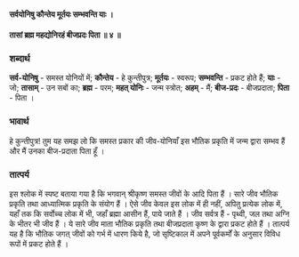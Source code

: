 #### सर्वयोनिषु कौन्तेय मूर्तयः सम्भवन्ति याः ।
#### तासां ब्रह्म महद्योनिरहं बीजप्रदः पिता ॥ ४ ॥

### शब्दार्थ

**सर्व-योनिषु** - समस्त योनियों में; **कौन्तेय** - हे कुन्तीपुत्र; **मूर्तयः** - स्वरूप; **सम्भवन्ति** - प्रकट होते हैं; **याः** - जो; **तासाम्** - उन सबों का; **ब्रह्म** - परम; **महत् योनिः** - जन्म स्त्रोत; **अहम्** - मैं; **बीज-प्रदः** - बीजप्रदाता; **पिता** - पिता ।

### भावार्थ

हे कुन्तीपुत्र! तुम यह समझ लो कि समस्त प्रकार की जीव-योनियाँ इस भौतिक प्रकृति में जन्म द्वारा सम्भव हैं और मैं उनका बीज-प्रदाता पिता हूँ ।

### तात्पर्य

इस श्लोक में स्पष्ट बताया गया है कि भगवान् श्रीकृष्ण समस्त जीवों के आदि पिता हैं । सारे जीव भौतिक प्रकृति तथा आध्यात्मिक प्रकृति के संयोग हैं । ऐसे जीव केवल इस लोक में ही नहीं, अपितु प्रत्येक लोक में, यहाँ तक कि सर्वोच्च लोक में भी, जहाँ ब्रह्मा आसीन हैं, पाये जाते हैं । जीव सर्वत्र हैं - पृथ्वी, जल तथा अग्नि के भीतर भी जीव हैं । ये सारे जीव माता भौतिक प्रकृति तथा बीजप्रदाता कृष्ण के द्वारा प्रकट होते हैं । तात्पर्य यह है कि भौतिक जगत् जीवों को गर्भ में धारण किये है, जो सृष्टिकाल में अपने पूर्वकर्मों के अनुसार विविध रूपों में प्रकट होते हैं ।